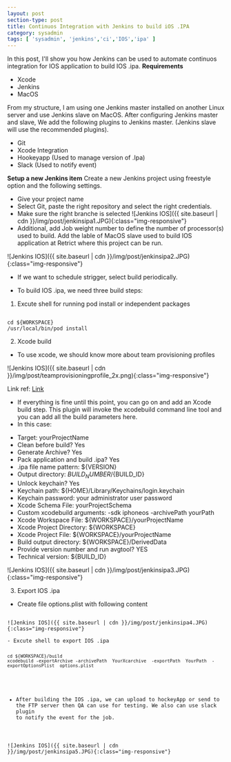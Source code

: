 ```yaml
---
layout: post
section-type: post
title: Continuos Integration with Jenkins to build iOS .IPA
category: sysadmin 
tags: [ 'sysadmin', 'jenkins','ci','IOS','ipa' ]
--- 
```


In this post, I'll show you how Jenkins can be used to automate continuos integration for IOS application to build IOS .ipa.
<strong>Requirements</strong>

- Xcode
- Jenkins
- MacOS

From my structure, I am using one Jenkins master installed on another Linux server and use Jenkins slave on MacOS. After configuring Jenkins master and slave, We add the following plugins to Jenkins master. (Jenkins slave will use the recommended plugins).

- Git
- Xcode Integration
- Hookeyapp (Used to manage version of .Ipa)
- Slack (Used to notify event)

<strong>Setup a new Jenkins item</strong>
Create a new Jenkins project using freestyle option and the following settings.
- Give your project name
- Select Git, paste the right repository and select the right credentials.
- Make sure the right branche is selected
![Jenkins IOS]({{ site.baseurl | cdn }}/img/post/jenkinsipa1.JPG){:class="img-responsive"}
- Additional, add Job weight number to define the number of processor(s) used to build. Add the lable of MacOS slave used to build IOS application at Retrict where this project can be run.

 ![Jenkins IOS]({{ site.baseurl | cdn }}/img/post/jenkinsipa2.JPG){:class="img-responsive"}

- If we want to schedule strigger, select build periodically.

- To build IOS .ipa, we need three build steps:

1. Excute shell for running pod install or independent packages

<pre><code data-trim class="yaml">
cd ${WORKSPACE}
/usr/local/bin/pod install
</code></pre>

2. Xcode build

- To use xcode, we should know more about team provisioning profiles

![Jenkins IOS]({{ site.baseurl | cdn }}/img/post/teamprovisioningprofile_2x.png){:class="img-responsive"}

Link ref: <a href="https://developer.apple.com/library/content/documentation/IDEs/Conceptual/AppStoreDistributionTutorial/CreatingYourTeamProvisioningProfile/CreatingYourTeamProvisioningProfile.html">Link</a>

- If everything is fine until this point, you can go on and add an Xcode build step. This plugin will invoke the xcodebuild command line tool and you can add all the build parameters here.
- In this case:
+	Target: yourProjectName
+	Clean before build? Yes
+	Generate Archive? Yes
+	Pack application and build .ipa? Yes
+	.ipa file name pattern: ${VERSION}
+	Output directory:  ${BUILD_NUMBER}/${BUILD_ID}
+	Unlock keychain? Yes
+	Keychain path: ${HOME}/Library/Keychains/login.keychain
+	Keychain password: your administrator user password
+	Xcode Schema File: yourProjectSchema
+	Custom xcodebuild arguments: -sdk iphoneos  -archivePath yourPath
+	Xcode Workspace File: ${WORKSPACE}/yourProjectName
+	Xcode Project Directory: ${WORKSPACE}
+	Xcode Project File: ${WORKSPACE}/yourProjectName
+	Build output directory: ${WORKSPACE}/DerivedData
+	Provide version number and run avgtool? YES
+	Technical version: ${BUILD_ID}

![Jenkins IOS]({{ site.baseurl | cdn }}/img/post/jenkinsipa3.JPG){:class="img-responsive"}

3. Export IOS .ipa
- Create file options.plist with following content

<pre><code data-trim class="yaml">
![Jenkins IOS]({{ site.baseurl | cdn }}/img/post/jenkinsipa4.JPG){:class="img-responsive"}

- Excute shell to export IOS .ipa
<pre><code data-trim class="yaml">
cd ${WORKSPACE}/build
xcodebuild -exportArchive -archivePath  YourXcarchive  -exportPath  YourPath  -exportOptionsPlist  options.plist
</code></pre>

- After building the IOS .ipa, we can upload to hockeyApp or send to the FTP server then QA can use for testing. We also can use slack plugin to notify the event for the job.

![Jenkins IOS]({{ site.baseurl | cdn }}/img/post/jenkinsipa5.JPG){:class="img-responsive"}